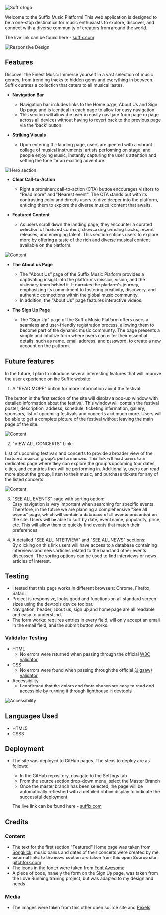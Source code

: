 ![Suffix logo](assets/images/Group-13.png)

Welcome to the Suffix Music Platform! This web application is designed to be a one-stop destination for music enthusiasts to explore, discover, and connect with a diverse community of creators from around the world.

  The live link can be found here - [suffix.com](https://anestezia-zip.github.io/Suffix/)

![Responsive Design](assets/images/responsive-website.png)
## Features 

Discover the Finest Music: Immerse yourself in a vast selection of music genres, from trending tracks to hidden gems and everything in between. Suffix curates a collection that caters to all musical tastes.

- __Navigation Bar__

    - Navigation bar includes links to the Home page, About Us and Sign Up page and is identical in each page to allow for easy navigation. 
    - This section will allow the user to easily navigate from page to page across all devices without having to revert back to the previous page via the ‘back’ button.

- __Striking Visuals__

    - Upon entering the landing page, users are greeted with a vibrant collage of musical instruments, artists performing on stage, and people enjoying music, instantly capturing the user's attention and setting the tone for an exciting adventure.

![Hero section](assets/images/hero-section.png)

- __Clear Call-to-Action__
    - Right a prominent call-to-action (CTA) button encourages visitors to "Read more" and "Nearest event". The CTA stands out with its contrasting color and directs users to dive deeper into the platform, enticing them to explore the diverse musical content that awaits.  

- __Featured Content__

    - As users scroll down the landing page, they encounter a curated selection of featured content, showcasing trending tracks, recent releases, and emerging talent. This section entices users to explore more by offering a taste of the rich and diverse musical content available on the platform.  
    
![Content](assets/images/content.png)

- __The About us Page__

    - The "About Us" page of the Suffix Music Platform provides a captivating insight into the platform's mission, vision, and the visionary team behind it. It narrates the platform's journey, emphasizing its commitment to fostering creativity, discovery, and authentic connections within the global music community. 
    - In addition, the "About Us" page features interactive videos. 

- __The Sign Up Page__

    - The "Sign Up" page of the Suffix Music Platform offers users a seamless and user-friendly registration process, allowing them to become part of the dynamic music community. The page presents a simple and intuitive form where users can enter their essential details, such as name, email address, and password, to create a new account on the platform.

## Future features
In the future, I plan to introduce several interesting features that will improve the user experience on the Suffix website:
1. A "READ MORE" button for more information about the festival:  

The button in the first section of the site will display a pop-up window with detailed information about the festival. This window will contain the festival poster, description, address, schedule, ticketing information, gallery, sponsors, list of upcoming festivals and concerts and much more. Users will be able to get a complete picture of the festival without leaving the main page of the site.

![Content](assets/images/read-more-btn.png)

2. "VIEW ALL CONCERTS" Link:  


List of upcoming festivals and concerts to provide a broader view of the featured musical group's performances. This link will lead users to a dedicated page where they can explore the group's upcoming tour dates, cities, and countries they will be performing in. Additionally, users can read more about the group, listen to their music, and purchase tickets for any of the listed concerts.

![Content](assets/images/view-concerts-link.png)

3. "SEE ALL EVENTS" page with sorting option:  
Easy navigation is very important when searching for specific events. Therefore, in the future we are planning a comprehensive "See all events" page, which will contain a database of all events presented on the site. Users will be able to sort by date, event name, popularity, price, etc. This will allow them to quickly find events that match their preferences.  

4. A detailed "SEE ALL INTERVIEW" and "SEE ALL NEWS" sections:  
By clicking on this link users will have access to a database containing interviews and news articles related to the band and other events discussed. The sorting options can be used to find interviews or news articles of interest.


## Testing 

- I tested that this page works in different browsers: Chrome, Firefox, Safari.
- Project is responsive, looks good and functions on all standard screen sizes using the devtools device toolbar.
- Navigation, header, about us, sign up,and home page are all readable and easy to understand.
- The form works: requires entries in every field, will only accept an email in the email field, and the submit button works.

### Validator Testing 

- HTML
  - No errors were returned when passing through the official [W3C validator](https://validator.w3.org/nu/?doc=https%3A%2F%2Fcode-institute-org.github.io%2Flove-running-2.0%2Findex.html)
- CSS
  - No errors were found when passing through the official [(Jigsaw) validator](https://validator.w3.org/nu/?doc=https%3A%2F%2Fanestezia-zip.github.io%2FSuffix%2F)
- Accessibility
    - I confirmed that the colors and fonts chosen are easy to read and accessible by running it through lighthouse in devtools  

![Accessibility](assets/images/lighthouse-dekstop.png)


## Languages Used

- HTML5
- CSS3


## Deployment 

- The site was deployed to GitHub pages. The steps to deploy are as follows: 
  - In the GitHub repository, navigate to the Settings tab 
  - From the source section drop-down menu, select the Master Branch
  - Once the master branch has been selected, the page will be automatically refreshed with a detailed ribbon display to indicate the successful deployment. 

  The live link can be found here - [suffix.com](https://anestezia-zip.github.io/Suffix/)

## Credits 

### Content 

- The text for the first section "Featured" Home page was taken from [Songkick](https://www.songkick.com/festivals/countries/ie), music bands and dates of their concerts were created by me.
- external links to the news section are taken from this open Source site [pitchfork.com](https://pitchfork.com/)
- The icons in the footer were taken from [Font Awesome](https://fontawesome.com/)
- A piece of code, namely the form on the Sign Up page, was taken from the Love Running training project, but was adapted to my design and needs

### Media

- The images were taken from this other open source site and [Pexels](https://www.pexels.com/)


